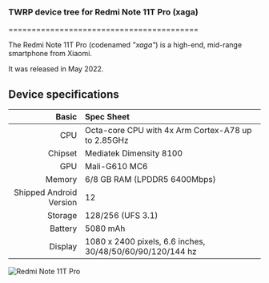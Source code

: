 ### TWRP device tree for Redmi Note 11T Pro (xaga)

=========================================

The Redmi Note 11T Pro (codenamed _"xaga"_) is a high-end, mid-range smartphone from Xiaomi.

It was released in May 2022.

## Device specifications

Basic   | Spec Sheet
-------:|:-------------------------
CPU     | Octa-core CPU with 4x Arm Cortex-A78 up to 2.85GHz
Chipset | Mediatek Dimensity 8100
GPU     | Mali-G610 MC6
Memory  | 6/8 GB RAM (LPDDR5 6400Mbps)
Shipped Android Version | 12
Storage | 128/256 (UFS 3.1)
Battery | 5080 mAh
Display | 1080 x 2400 pixels, 6.6 inches, 30/48/50/60/90/120/144 hz

![Redmi Note 11T Pro](https://cdn.cnbj0.fds.api.mi-img.com/b2c-shopapi-pms/pms_1653384568.5698588.png)
